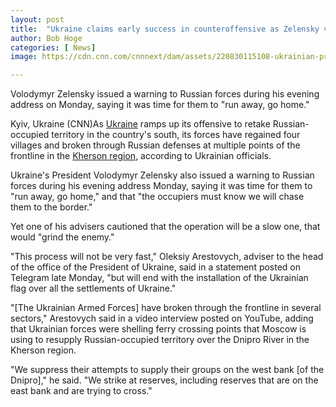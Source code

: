 ```yaml
---
layout: post
title:  "Ukraine claims early success in counteroffensive as Zelensky vows to 'chase' Russians to the border"
author: Bob Hoge
categories: [ News]
image: https://cdn.cnn.com/cnnnext/dam/assets/220830115108-ukrainian-president-volodymyr-zelenskiy-082922-exlarge-169.jpg

---
```

Volodymyr Zelensky issued a warning to Russian forces during his evening address on Monday, saying it was time for them to "run away, go home."

Kyiv, Ukraine (CNN)As  [Ukraine](https://cnn.com/2022/08/29/politics/ukraine-shaping-counteroffensive/index.html)  ramps up its offensive to retake Russian-occupied territory in the country's south, its forces have regained four villages and broken through Russian defenses at multiple points of the frontline in the  [Kherson region](https://www.cnn.com/2022/08/29/politics/ukraine-shaping-counteroffensive/index.html), according to Ukrainian officials.

Ukraine's President Volodymyr Zelensky also issued a warning to Russian forces during his evening address Monday, saying it was time for them to "run away, go home," and that "the occupiers must know we will chase them to the border."

Yet one of his advisers cautioned that the operation will be a slow one, that would "grind the enemy."

"This process will not be very fast," Oleksiy Arestovych, adviser to the head of the office of the President of Ukraine, said in a statement posted on Telegram late Monday, "but will end with the installation of the Ukrainian flag over all the settlements of Ukraine."

"[The Ukrainian Armed Forces] have broken through the frontline in several sectors," Arestovych said in a video interview posted on YouTube, adding that Ukrainian forces were shelling ferry crossing points that Moscow is using to resupply Russian-occupied territory over the Dnipro River in the Kherson region.

"We suppress their attempts to supply their groups on the west bank [of the Dnipro]," he said. "We strike at reserves, including reserves that are on the east bank and are trying to cross."
<!--stackedit_data:
eyJoaXN0b3J5IjpbMTEyMzk1NTc1MSwxMTAwNDg2NDQ1XX0=
-->
